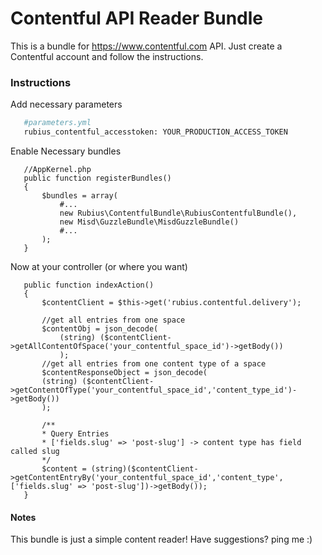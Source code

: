 # Contentful API Reader Bundle
This is a bundle for https://www.contentful.com API. Just create a Contentful account and follow the instructions.
 ### Instructions
 Add necessary parameters
 ```sh
    #parameters.yml
    rubius_contentful_accesstoken: YOUR_PRODUCTION_ACCESS_TOKEN
 ```
 Enable Necessary bundles
 ```
    //AppKernel.php
    public function registerBundles()
    {
        $bundles = array(
            #...
            new Rubius\ContentfulBundle\RubiusContentfulBundle(),
            new Misd\GuzzleBundle\MisdGuzzleBundle()
            #...
        ); 
    }
 ```
 Now at your controller (or where you want)
 ```
    public function indexAction()
    {
        $contentClient = $this->get('rubius.contentful.delivery');
        
        //get all entries from one space
        $contentObj = json_decode(
            (string) ($contentClient->getAllContentOfSpace('your_contentful_space_id')->getBody())
            );
        //get all entries from one content type of a space
        $contentResponseObject = json_decode(
        (string) ($contentClient->getContentOfType('your_contentful_space_id','content_type_id')->getBody())
        );
        
        /**
        * Query Entries 
        * ['fields.slug' => 'post-slug'] -> content type has field called slug
        */
        $content = (string)($contentClient->getContentEntryBy('your_contentful_space_id','content_type', ['fields.slug' => 'post-slug'])->getBody());
    }
 ```

#### Notes
This bundle is just a simple content reader! Have suggestions? ping me :)


